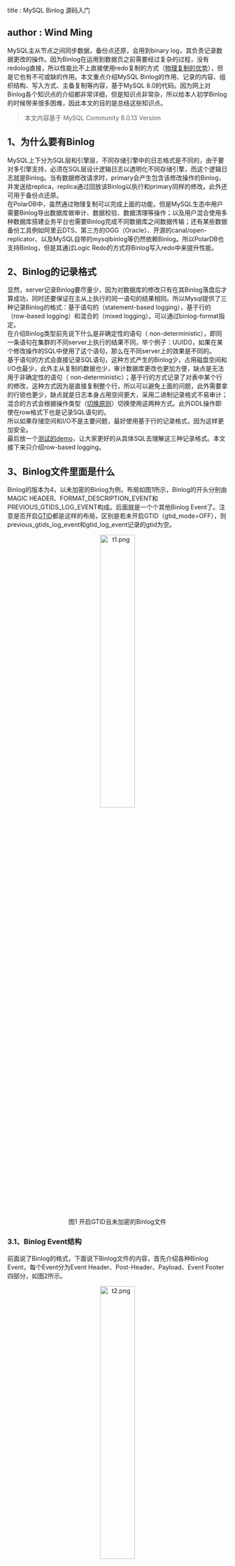 title : MySQL Binlog 源码入门

author : Wind Ming
---

MySQL主从节点之间同步数据，备份点还原，会用到binary log，其负责记录数据更改的操作。因为Binlog在运用到数据页之前需要经过复杂的过程，没有redolog直接，所以性能比不上直接使用redo复制的方式（[物理复制的优势](https://www.bookstack.cn/read/aliyun-rds-core/30b78cf21d82e781.md)），但是它也有不可或缺的作用。本文重点介绍MySQL Binlog的作用、记录的内容、组织结构、写入方式、主备复制等内容，基于MySQL 8.0的代码。因为网上对Binlog各个知识点的介绍都非常详细，但是知识点非常杂，所以给本人初学Binlog的时候带来很多困难，因此本文的目的是总结这些知识点。

> 本文内容基于 MySQL Community 8.0.13 Version

<a name="Js6QQ"></a>

## 1、为什么要有Binlog

MySQL上下分为SQL层和引擎层，不同存储引擎中的日志格式是不同的，由于要对多引擎支持，必须在SQL层设计逻辑日志以透明化不同存储引擎，而这个逻辑日志就是Binlog。当有数据修改请求时，primary会产生包含该修改操作的Binlog，并发送给replica，replica通过回放该Binlog以执行和primary同样的修改。此外还可用于备份点还原。<br />在PolarDB中，虽然通过物理复制可以完成上面的功能，但是MySQL生态中用户需要Binlog导出数据库做审计、数据校验、数据清理等操作；以及用户混合使用多种数据库搭建业务平台也需要Binlog完成不同数据库之间数据传输；还有某些数据备份工具例如阿里云DTS、第三方的OGG（Oracle）、开源的canal/open-replicator、以及MySQL自带的mysqlbinlog等仍然依赖Binlog。所以PolarDB也支持Binlog，但是其通过Logic Redo的方式将Binlog写入redo中来提升性能。

<a name="GnCmG"></a>

## 2、Binlog的记录格式

显然，server记录Binlog要尽量少，因为对数据库的修改只有在其Binlog落盘后才算成功，同时还要保证在主从上执行的同一语句的结果相同。所以Mysql提供了三种记录Binlog的格式：基于语句的（statement-based logging），基于行的（row-based logging）和混合的（mixed logging）。可以通过binlog-format指定。<br />在介绍Binlog类型前先说下什么是非确定性的语句（ non-deterministic），即同一条语句在集群的不同server上执行的结果不同，举个例子：UUID()，如果在某个修改操作的SQL中使用了这个语句，那么在不同server上的效果是不同的。<br />基于语句的方式会直接记录SQL语句，这种方式产生的Binlog少，占用磁盘空间和I/O也最少，此外主从复制的数据也少，审计数据库更改也更加方便，缺点是无法用于非确定性的语句（ non-deterministic）；基于行的方式记录了对表中某个行的修改，这种方式因为是直接复制整个行，所以可以避免上面的问题，此外需要拿的行锁也更少，缺点就是日志本身占用空间更大，采用二进制记录格式不易审计；混合的方式会根据操作类型（[切换原则](https://dev.mysql.com/doc/refman/5.7/en/binary-log-mixed.html)）切换使用这两种方式。此外DDL操作即使在row格式下也是记录SQL语句的。<br />所以如果存储空间和I/O不是主要问题，最好使用基于行的记录格式，因为这样更加安全。<br />最后放一个[测试的demo](https://cloud.tencent.com/developer/article/1533697)，让大家更好的从具体SQL去理解这三种记录格式。本文接下来只介绍row-based logging。
<a name="Ui1zK"></a>

## 3、Binlog文件里面是什么

Binlog的版本为4，以未加密的Binlog为例，布局如图1所示，Binlog的开头分别由MAGIC HEADER、FORMAT_DESCRIPTION_EVENT和PREVIOUS_GTIDS_LOG_EVENT构成。后面就是一个个其他Binlog Event了。注意是否开启[GTID](https://dev.mysql.com/doc/refman/5.6/en/replication-gtids-concepts.html)都是这样的布局，区别是若未开启GTID（gtid_mode=OFF），则previous_gtids_log_event和gtid_log_event记录的gtid为空。

<center><img alt="t1.png" src="https://windming-hub.github.io/images/2023-4-5-MySQL-Binlog/t1.png" width="40%"></center>
<center>图1 开启GTID且未加密的Binlog文件</center>

<a name="pHj16"></a>

### 3.1、Binlog Event结构

前面说了Binlog的格式，下面说下Binlog文件的内容，首先介绍各种Binlog Event，每个Event分为Event Header、Post-Header、Payload、Event Footer四部分，如图2所示。<br />

<center><img alt="t2.png" src="https://windming-hub.github.io/images/2023-4-5-MySQL-Binlog/t2.png" width="40%" height="40%"></center>
<center>图2 单个Binlog Event结构</center>

<br />Event Header 内容类型一样，占用19bytes，对应类，内容如图3，图4所示：<br />

<center><img alt="t3.png" src="https://windming-hub.github.io/images/2023-4-5-MySQL-Binlog/t3.png" width="40%" height="40%"></center>
<center>图3 Event Header 内存结构</center>

<br />

<center><img alt="t4.png" src="https://windming-hub.github.io/images/2023-4-5-MySQL-Binlog/t4.png" width="70%" height="70%"></center>
<center>图4 Event Header 各个字段含义</center>

<br />
Event Footer记录计算event checksum的算法信息，这个信息也记录在FDE：FORMAT_DESCRIPTION_EVENT中，同一Binlog文件中的该信息一样，对应Log_event_footer类。Post-Header、Payload分别是每个Event 类型的Header和内容实体，不同Event种类不同。下面介绍几个典型event_type。

<a name="LRunW"></a>

### 3.2、Binlog Event类型

- FORMAT_DESCRIPTION_EVENT

该event写在Binlog文件开始4字节的位置，紧挨着magic。用于描述binlog的layout和解码Binlog Event。该类型中Post-Header、Payload指的是同样的内容。记录了Binlog Version、Mysql Server Version和Create Timestamp信息。

- PREVIOUS_GTIDS_LOG_EVENT

GTID在后面介绍，这里只用知道这个Event中涵盖了该Binlog之前所有Binlog文件中（包括已经被删除的）事务的GTID，也就是说记录了所有被执行的事务的GTID。为什么说是被执行了的？因为在Binlog rotate出新的文件前，旧文件的事务会被提交或者回滚，保留下来的一定被提交了。

- GTID_LOG_EVENT

GTID唯一的对应一个事务。因为Binlog是逻辑层日志，本身不幂等，所以为了防止一个事务被多次执行，每个事务都需要有一个全局的事务标识——Global Transaction IDentifier（GTID）。GTID由全局事务标识的UUID和递增的Group number组成。该Event中还记录了事务在不同server上的提交时间，更详细的可以查看[MySQL GTID EVENT](https://dev.mysql.com/doc/dev/mysql-server/latest/classbinary__log_1_1Gtid__event.html)。

- QUERY_EVENT

基于statement格式的对数据修改操作都是以这种Binlog类型记录，此外，DDL也是以这种类型记录的。这里不详细展开了，详见官方文档。

- WRITE_ROWS_EVENT、UPDATE_ROWS_EVENT、DELETE_ROWS_EVENT

Row记录格式下，对表的修改会产生这些类型的Binlog。

- XID_EVENT

在XA事务commit时记录，标识事务的结尾，其中XID是事务号，由一个8位无符号整型表示。在recover时会根据它判断Binlog所记录的XA事务是否完整，注意XID和GTID所描述的不同，XID是对上层应用而言的事务号，关系到事务能否原子的执行；GTID为保证集群内的一致性，关系到事务能否在集群中的所有server上有且只有一次执行。
<a name="ddQdf"></a>

### 3.3、小结

介绍完Event类型后，很容易理解在基于Row格式记录的Binlog中，Event往往以图5这两种形式组合排布，图5（左）中的QUERY_EVENT记录的内容是执行的具体SQL，图5右中的QUERY_EVENT记录的是BEGIN，标识事务的开启。在下一节中，我会结合Binlog文件内容介绍Binlog是如何高效，安全的写入磁盘的，以及如何与物理层日志之间保持一致性。

<br /><center><img alt="t5_1.png" src="https://windming-hub.github.io/images/2023-4-5-MySQL-Binlog/t5_1.png" width="30%" height="30%">
<img alt="t5_2.png" src="https://windming-hub.github.io/images/2023-4-5-MySQL-Binlog/t5_2.png" width="30%" height="30%"></center>

<center>图5  DDL（左）/DML（右） Binlog事务</center>

<a name="FkgI5"></a>

## 4、Binlog是如何写入的

由于MySQL的SQL和引擎层的双日志体系，Binlog写入需要解决多个引擎之间事务执行的一致性问题。此外，由于从日志产生到落盘是数据库写入的关键路径，所以写入的效率也是需要关注的。下面我就从这两个方面来介绍Binlog的写入过程。
<a name="cT8No"></a>

### 4.1、分布式事务模型——XA

XA源于[Distributed Transaction Processing: The XA Specification](https://pubs.opengroup.org/onlinepubs/009680699/toc.pdf)，这篇文章定义了分布式事务处理模型，其中定义了事务管理器（充当协调者），负责为事务分配标识符，监视它们在不同参与者上执行的进度，并负责事务完成和故障恢复。 还定义了资源管理器，充当参与者，受协调者管理。此外还有应用程序，充当事务的发起者。
<a name="EweN0"></a>

#### 4.1.1 MySQL中的XA类型以及协调者选择

在MySQL中，如果事务的参与者是各个实例节点，那么是外部XA，由上层程序担当协调者，上层程序可以通过XA start，XA prepre，XA end，和XA commit的命令管理事务的执行。如果事务的参与者只在单实例节点内部，那么称为内部XA，例如参与者是Binlog和innodb。对于内部XA的协调者，如果开启Binlog，则Binlog为协调者，显然选择Binlog作为协调者是最合适的，因为Binlog位于引擎层之上且还负责主备之间数据的同步。如果不开Binlog，且只有innodb一个成员，那就不需要XA了。但是如果没有Binlog且在引擎层有多个参与者，那么MySQL会使用TC_LOG_MMAP作为协调者。XA采用两阶段提交协议保证分布式事务的一致性。两阶段提交分为prepare和commit两个阶段，协议的内容参考[分布式事务两阶段提交](https://help.aliyun.com/document_detail/132896.html)，<br />在Prepare阶段前，进入函数ha_commit_trans。这里有个参数all。'all为false' 表示这是用户发出的显式提交，'all为true'表示是 DDL 发出的隐式提交。某些DDL在执行完成后会隐式提交，也就是无需用户调用commit等结束语句而自发提交，这就意味着一条DDL是一个单独的事务，用户无法回滚它，详见[Statements That Cause an Implicit Commit](https://dev.mysql.com/doc/refman/8.0/en/implicit-commit.html)。如果打开了autocommit，DML也会自发提交，详见[autocommit](https://dev.mysql.com/doc/refman/5.6/en/innodb-autocommit-commit-rollback.html)。所以XA事务有很多种情况（内部、外部、是否开Binlog、是否为DDL等），接下来主要介绍开启row_based格式的Binlog，开启GTID，存储引擎只有innodb的内部XA执行过程。以DDL和DML语句为例，整个过程如图6所示。<br />

<center><img alt="t6.png" src="https://windming-hub.github.io/images/2023-4-5-MySQL-Binlog/t6.png"></center>
<center>图6 由Binlog担任协调者的XA事务处理过程</center>

<a name="xK6TZ"></a>

#### 4.1.2 Prepare阶段

prepare阶段分为binlog的prepare和innodb的prepare。进入binlog和innodb prepae前会设置durability_property = HA_IGNORE_DURABILITY, 表示在innodb prepare和finish_commit()时，不刷redo log到磁盘。

- Binlog Prepare

入口：binlog_prepare<br />对于all为false的事务，会更新该事务的last_commited为此时most recently commited事务的sequence_number，sequence_number是Binlog提交的逻辑时间戳，可用于在slave节点上[并行执行Binlog事务](https://keithlan.github.io/2018/07/31/mysql_mts_detail/)，生成和自增策略参考[Binlog事务依赖策略](https://dev.mysql.com/doc/refman/8.0/en/replication-options-binary-log.html#sysvar_binlog_transaction_dependency_tracking)。

- Innodb Prepare

入口：innobase_xa_prepare<br />初始化Innodb事务，将事务的状态由TRX_STATE_ACTIVE设置为TRX_STATE_PREPARED，标志事务进入prepare阶段，在undo log page中写入TRX_UNDO_PREPARED状态，若有xid则会在undo中也记录xid信息。

<a name="QZrib"></a>

#### 4.1.3 Commit阶段

Commit成功意味着在当前事务中所做的更改是永久性的，并且对其他session可见。Commit阶段分为Binlog的Commit和Innodb的Commit。

- Binlog Commit

入口：binlog_commit<br />在Commit之前，Binlog已经写入到局部Binlog（见4.2.2），Commit时只需在结尾写入Binlog事务结尾的标识，例如XID_EVENT，在recover的时候据此判断事务的完整性。因为每条DDL都会implicit提交，所以一个DDL事务只会记录一条QUERY EVENT，所以结尾不需要记录XID_EVENT就可判断DDL事务是否完整。<br />随后开始提交Binlog，也就是将各个thd的Binlog事务写到Binlog文件中，Binlog文件中事务之间要彼此独立的顺序排列，不会交错，因为交错的事务难以被slave apply。然而一个一个写binlog并落盘显然效率极低，为了提高效率，MySQL采用Group Commit的方式。整体过程在网上有很多讲解，本文主要从代码层面讲解具体的几个关键函数，关于Group Commit的实现方法本文不介绍了。Group Commit分为三个阶段flush、sync、commit。在flush阶段将redo log持久化，将Binlog 写到文件系统的page cache中。在sync阶段将Binlog刷盘。下面具体介绍（序号对应图中的序号）：
<br />

6. ending_trans()函数判断是否对本次事务进行提交，有四种情况，用户发起的一条DDL语句会分别执行显式（explicit）和隐式（implicit）的提交，若为显式，则事务不提交；若为隐式才真正提交，对DDL而言，其会在执行时将autocommit置为0，所以autocommit对DDL不生效，因为不论autocommit是否开启，DDL都会由server自发做提交（implicit commit）。若为DML，则若autocommit为1，自动提交，autocommit为0，则由用户手动提交。若为Begin语句，不论autocommit是否开启，都不提交。
7. 对于需要提交的事务，如果是DML，会在trx_cache结尾append一个Xid_log_event。随后进入ordered_commit。
8. 进入flush阶段，change_stage将线程入队。然后由leader执行process_flush_stage_queue，这里先刷innobase层的日志，也就是刷redo(innobase_flush_logs)，如果innodb_flush_log_at_trx_commit为1，则这里将redo落盘。
9. assign_automatic_gtids_to_flush_group为每个thd生成GTID。
10. flush_thread_caches，首先将上一步生成的GTID写到全局Binlog中，然后将局部binlog刷到全局Binlog，此时数据还在IO_CACHE结构中。thd的binlog_cache_mngr管理两种局部Binlog event缓存：stmt_cache和trx_cache，前者记录非事务性Binlog，后者记录事务型Binlog。XA事务中只有trx_cache有数据。所有局部Binlog flush完后判断是否需要rotate，若需要，将在ordered_commit最后完成。
11. flush_cache_to_file将IO_CACHE中Binlog write到文件。
12.  进入sync阶段，sync_period用于控制sync的周期，比如经过几次flush后做一次sync。sync_binlog_file将Binlog落盘。由配置参数sync_binlog控制。
13. 如果sync_period为1，则sync_binlog_file完更新atomic_binlog_end_pos，这个参数标识binlog结尾。如果sync_period不为1，则flush完就更新atomic_binlog_end_pos。
14. 进入commit阶段，该阶段主要执行finish_commit，如果opt_binlog_order_commits==false，那么事务就不按照之前的顺序，各自进行提交(finish_commit)，这种情况下不能保证innodb commit顺序和binlog写入顺序一致，这不会影响到数据一致性，在高并发场景下还能提升一定的吞吐量。但可能影响到物理备份的数据一致性，例如xtrabackup（而不是基于其上的innobackup脚本）依赖于事务页上记录的binlog的end位点（flush_thread_caches会更新），如果位点发生乱序，就会导致备份的数据不一致。
15. 执行finish_commit， update_max_committed更新最大commit事务的序号。
16. 分别执行Binlog和innodb的commit。Binlog Commit在前面已经完成了，所以这里什么也不做。实际只有Innodb的Commit。
17. dec_prep_xids: 清除 m_atomic_prep_xids，rotate Binlog时通过它判断当前Binlog是否有正在提交的事务。
18. 将commit事务的GTID加入executed_gtids。
19. 在第10步判断的，如果Binlog文件大小超过了max_binlog_size，则会rotate新的Binlog。

- Innodb Commit

入口：innobase_commit<br />将undo头的状态修改为TRX_UNDO_CACHED或TRX_UNDO_TO_FREE或TRX_UNDO_TO_PURGE (undo相关知识参阅[之前的月报](http://mysql.taobao.org/monthly/2015/04/01/))；并释放事务锁，清理读写事务链表、readview等一系列操作。每个事务在commit阶段也会去更新事务页的binlog位点。然后根据该session已执行的GTID去更新全局GTID SET。在8.0.17版本会将GTID持久化到undo日志中（[原因](https://zhuanlan.zhihu.com/p/141403577)）。

<a name="rsMrD"></a>

### 4.2、写入效率

本节介绍Binlog写入之前，先介绍IO_CACHE结构，该结构贯穿了任何与Binlog相关文件（index文件，purge_index_file, crash_safe_index_file等）的读写过程，随后介绍XA过程中局部的Binlog和全局的Binlog。最后介绍仍然存在的性能瓶颈和解决方案。
<a name="cDIyW"></a>

#### 4.2.1 IO_CACHE

文件系统虽然向上呈现一段连续的空间，但是其内部以页的形式管理，页的大小通常为4K，满足4K对齐的读写对文件系统的性能会有很大的提高。而IO_CACHE的作用就是充当一层缓存，将连续的数据写入进行4K对齐后写入文件系统。<br />知道了IO_CACHE的作用后，来看看其Binlog是如何利用它的。Binlog文件初始化的过程如下：

```cpp
class IO_CACHE_ostream {
    bool IO_CACHE_ostream::open() {
        file = mysql_file_open(log_file_key, file_name, O_CREAT | O_WRONLY, MYF(MY_WME));
        init_io_cache(&m_io_cache, file, cache_size, WRITE_CACHE, 0, 0, flags);
    }
    IO_CACHE m_io_cache;
}

init_io_cache
|
---->init_io_cache_ext(){
    info->file = file;
    info->buffer = (uchar *)my_malloc(key_memory_IO_CACHE, buffer_block, flags);
    init_functions(info);
}

```

可以看出MySQL在打开Binlog文件后将文件描述符交给IO_CACHE结构管理，IO_CACHE初始化过程中，会申请一个缓冲，默认大小是8K，随后计算读写缓冲区的位点以便对齐写入，还定义了对IO_CACHE的读写函数。IO_CACHE详见[IO_CACHE源码解析](https://www.bookstack.cn/read/aliyun-rds-core/c6c31b03cde784a5.md)。如图7所示，IO_CACHE会对齐PageCache进行写入，满足对齐条件后就会刷到Page Cache中，之后sync到Binlog文件。<br />

<center><img alt="t7.png" src="https://windming-hub.github.io/images/2023-4-5-MySQL-Binlog/t7.png" width="60%" height="60%"></center>
<center>图7 数据写IO_CACHE的过程</center>

<a name="iTgfK"></a>

#### 4.2.2 局部Binlog和全局Binlog

Binlog中的事务是顺序独立的，不能交错，原因是交错的Binlog事务无法被slave重放。但是多个客户端连接MySQL，并对其并发写入的场景经常出现。为了解决高并发过程中顺序写入的问题，MySQL为每个连接都配置了一个局部的Binlog文件，各个连接产生的Binlog会事先写到各个局部Binlog中，等到group commit时再将各个局部Binlog合并到全局Binlog文件中。

- 局部Binlog

局部Binlog通过Binlog_cache_storage结构管理，实际上也是对IO_CACHE结构的包裹，可以通过binlog_cache_size来控制它的大小，如果事务的binlog日志大小超出了binlog_cache_size的定义的大小，多出来的部分会存在临时文件中，但是事务总大小不能超过max_binlog_cache_size。上面我们说到IO_CACHE在初始化的时候会关联一个磁盘文件，这里也不例外，但是这里特殊在是临时文件，通过下面这个函数创建。

```cpp
bool real_open_cached_file(IO_CACHE *cache) {
  if ((cache->file = mysql_file_create_temp(
           cache->file_key, name_buff, cache->dir, cache->prefix,
           (O_RDWR | O_TRUNC), MYF(MY_WME))) >= 0) {
    error = 0;
    /*
      Remove an open tempfile so that it doesn't survive
      if we crash.
    */
    (void)my_delete(name_buff, MYF(MY_WME));
  }
}
```

该文件以“ML”为前缀，如果创建成功，则会被立刻删除，但是由于文件的描述符并没有被释放，所以该文件依然能被读写，当程序crash后，该文件会被真正的删除。由于其中保留的数据未提交，所以重启后无需恢复，其实删除就是最好的恢复。

- 全局Binlog

全局Binlog是当前打开的Binlog，在MySQL启动时构造在m_binlog_file变量中，管理Binlog写入流。其底层依然是通过IO_CACHE管理文件写入的。

- group commit

在SQL执行的过程中，Binlog会伴随着产生并写入到局部Binlog中，在xa事务提交时，局部Binlog中的事务会被顺序拷贝到全局Binlog中。关于Group Commit可以参考4.1.3和[MySQL组提交](https://developer.aliyun.com/article/617776)，图8展示了Binlog Event写入局部Binlog，并在提交时由局部Binlog拷贝至全局Binlog的过程。

```cpp
/*将局部Binlog拷贝到全局Binlog*/
bool MYSQL_BIN_LOG::do_write_cache(Binlog_cache_storage *cache,
                                   Binlog_event_writer *writer) {
    cache->copy_to(writer, &error)
}
```

<center><img alt="t8.png" src="https://windming-hub.github.io/images/2023-4-5-MySQL-Binlog/t8.png" width="60%" height="60%"></center>
<center>图8 Binlog Event写入局部Binlog和全局Binlog</center><br />

<a name="PHaf2"></a>

#### 4.2.3 性能问题

开启Binlog后的性能一直被诟病，对于AWS Aurora在开启Binlog后，通常有50%到60%的性能损耗；对于PolarDB也差不多是这个数值；Oracle则不写入Binlog，而是通过物理redo日志去生成Binlog。即使Binlog会带来如此严重的性能问题，但它仍然在业务中不可或缺的。所以数据库厂商采取了一些方法去解决这些问题。本节将介绍PolarDB和Aurora是如何提升Binlog性能的。

- PolarDB

考虑到在Group Commit的过程中，在flush阶段redo会被sync到磁盘，在sync阶段Binlog会被sync到磁盘，这两个过程是串行的，两次对云盘的写入会造成很大的性能损耗，所以PolarDB采用logic redo的方法，将Binlog数据记录到redo日志中，在sync阶段，将redo和Binlog一起刷盘。关于Logic的详细介绍，可以移步[Logic redo](https://www.bookstack.cn/read/aliyun-rds-core/6250fee9592d8cff.md)。

- Aurora

Aurora面临的问题一样，瓶颈依然在全局Binlog sync到磁盘的时候。但是它的切入点和PolarDB不同，它的做法是enhance Binlog：将全局Binlog的sync过程打散到SQL执行的过程中，将局部Binlog下推到存储节点，这样在SQL执行过程中，Binlog就向存储节点写入，等到最后提交时，只需要存储节点对这些局部Binlog进行合并即可。详见[AWS re:Invent2022 Aurora 发布了啥](https://zhuanlan.zhihu.com/p/590576660)

<a name="d1skW"></a>

## 5、Binlog Recover

说完了Binlog写入过程，很容易想到如果写入过程中程序崩溃了怎么办，所以下面将介绍Binlog的Recover过程。Recover是基于xa过程的，本质上是根据已经落盘的Binlog决定如何处理未提交的事务。因为rotate新的Binlog时会recover老的Binlog中所有事务，因此在Binlog启动时，只需对最新的Binlog文件执行Recover即可，对于某个事务而言，如果它记录的Binlog是完整的（关于完整的Binlog事务参考第三章小结部分），说明它可以提交，反之，如果缺失任意一条Event都是不完整的Binlog，不完整的Binlog会被删除，与之关联的事务（binlog事务，innodb的事务）都会回滚。

- XID

在前面介绍Binlog事务和XA过程的时候，可知每个Binlog事务都有个对应XID，对于非DDL Binlog事务，XID会以XID_EVENT的类型在事务提交时写到事务结尾；对于DDL事务，XID包含在DDL所在的QUERY_EVENT里。这个XID其实是xa事务的id，唯一标识每个xa事务。在xa过程的Innodb prepare时，会设置事务的状态为prepare，并记录在undo page中。这样Binlog recover时候根据xid能去Innodb层找哪些事务是prepare状态的，对这些事务提交或回滚。

- recover

入口：int MYSQL_BIN_LOG::open_binlog<br />打开index 文件中最后一个 binlog，若该文件没有正常关闭（LOG_EVENT_BINLOG_IN_USE_F 置位），则recover它。从头开始，挨个扫描每个Binlog Event，只要发现某个Binlog事务不完整，那么该Binlog和其后面的Binlog都会被truncate。前面完整的Binlog的事务依据它们的xid去innodb层提交，其他事务进行回滚。原因是事务的binlog已经完整落盘，所以redolog也落盘了，该事务是可提交的。至此Binlog的recover完成，但是为了体现Binlog是参与者，之后会调用空函数binlog_dummy_recover()，该函数为空，因而后续的也不会调用commit和rollback函数。实际只进行innodb的recover。<br />innodb的recover函数为innobase_xa_recover()，函数的主要目的是找到innobase层所有prepare状态的事务，这些事务的XID与前面Binlog找到的XID进行比对，从而决定哪些需要回滚innobase_rollback_by_xid，哪些需要提交innobase_commit_by_xid。提交和回滚可参考[innodb事务系统](https://www.bookstack.cn/read/aliyun-rds-core/492795057e65a78e.md)。<br />最后，Binlog会truncate到保留最后一个完整的事务，清除LOG_EVENT_BINLOG_IN_USE_F，表示binlog文件正常关闭，并rotate出一个新的Binlog进行写入。<br />recover讲完，primary上的Binlog基本讲完了，下面将介绍Binlog是如何完成数据同步的——Binlog复制。

<a name="nx62p"></a>

## 6、Binlog复制

首先需要建立连接，MySQL将对应的连接称为channel，slave节点通过change master指令可以与master建立一个channel并对其命名，change master指令可以指定复制开始文件和位点。随后由slave发起start slave开启复制，slave可以为所有channel都开启复制（start slave）,也可以只为特定的channel开启复制（start slave for channel 'channel_1'），开启复制是通过建立复制Binlog的IO线程和对其回放的SQL线程，本文不讨论SQL线程。下面来看看连接建立与复制过程，如图9所示。<br />

<center><img alt="t9.png" src="https://windming-hub.github.io/images/2023-4-5-MySQL-Binlog/t9.png" width="80%" height="80%"></center>
<center>图9 连接建立与复制过程</center>

<br />（1）这里根据设置的thread_mask会启动相应的线程：handle_slave_io或handle_slave_sql线程。这里介绍handle_slave_io线程。handle_slave_sql是slave回放binlog的线程，执行完线程启动后，在handle_slave_io线程初始化完并被加到thd_manager后，客户端就能收到该指令执行的响应了。连接master的操作在后续执行。<br />（2）slave通过safe_connect->connect_to_master与master建立连接。<br />（3）slave向master发送COM_REGISTER_SLAVE指令，在master端register_slave，检查slave的权限，将其serverid、host、user、passwd等信息放在slave_list结构中。<br />（4）slave发起dump请求，command是COM_BINLOG_DUMP，若开启gtid和auto_position([GTID Auto-Positioning](https://dev.mysql.com/doc/refman/5.7/en/replication-gtids-auto-positioning.html))，通过设置gtid_mode=ON和在change master时指定MASTER_AUTO_POSITION=1，则使用GTID复制，command是COM_BINLOG_DUMP_GTID，区别是后者会发送slave上的m_exclude_gtid（slave上已有的Binlog事务gtid集合），master只会复制不在该gtid集合中的Binlog事务。<br />（5）read_event调用mysql_binlog_fetch读取从master发来的packet，阻塞等待。<br />（6）master响应request_dump()发起的COM_BINLOG_DUMP(_GTID)请求，如图10所示。

   - 首先初始化Binlog sender，如果slave未指定复制起始位点（change master指令可指定位点，还有是位点会保存在master.info文件，由slave启动时读取。），则在sender init时初始化位点为index文件中第一个binlog文件的第一个event位置（pos=4）。
   - 然后打开Binlog文件send_binlog，在该函数中：1）函数get_binlog_end_pos会判断当前正在复制的Binlog文件是否和全局Binlog文件相同，如果不同说明该文件不是最后一个Binlog，复制完该文件后需要rotate到下一个继续复制。如果相同，则复制完后会等待该Binlog文件中新的写入（end_pos更新）。2）函数send_events()一次读一个完整的event并发送，如果开启GTID和auto_position，则不发送gtid包含在m_exclude_gtid中的事务。如果没有event发送，则会等待超时并发送heartbeat event，heatbeat还可用于告知slave：master复制位点；

<center><img alt="t10.png" src="https://windming-hub.github.io/images/2023-4-5-MySQL-Binlog/t10.png" width="60%" height="60%"></center>
<center>图10 master响应com_binlog_dump</center>

<br />（7）来自master的Binlog会被存储到slave的relay log中，通常slave的Binlog被称为relay log。后续SQL线程会解析并应用relay log。

<a name="KXGu8"></a>

## 杂记——Binlog相关文件

<a name="k8DA3"></a>

### 1、Binlog文件

<br />

<center><img alt="t11.png" src="https://windming-hub.github.io/images/2023-4-5-MySQL-Binlog/t11.png" width="50%" height="50%"></center>
<center>图11 Binlog文件</center>

<br />
Binlog文件命名由log_bin_log或log-bin指定，这里假定为binlog，后面的例子中也一样，如图11所示，写入方式为顺序追加写。通过mysqlbinlog可以查看文件内容。
<a name="IRTXD"></a>

### 2、Index文件

每行都是Binlog文件名，而且该文件名包含了相对路径信息。如图12所示。<br /><br />

<center><img alt="t12.png" src="https://windming-hub.github.io/images/2023-4-5-MySQL-Binlog/t12.png" width="20%" height="20%"></center>
<center>图12 Binlog Index文件内容</center>

<a name="wlJEb"></a>

### 3、crash_safe_index_file

临时文件，内容为Binlog文件名。保证了修改index文件时，写入的Binlog文件名是原子的，图13是在index文件中写文件名的一个例子，可以很容易看出crash_safe_index_file的功能。该文件命名方式为：./binlog.index_crash_safe<br /><br />

<center><img alt="t13.png" src="https://windming-hub.github.io/images/2023-4-5-MySQL-Binlog/t13.png" width="60%" height="60%"></center>
<center>图13 在index文件中写文件名的过程</center><br />

<a name="hiyBL"></a>

### 4、purge_index_file

临时文件，内容为Binlog文件名。保证index内容和Binlog文件互相匹配。图14展示的是新建Binlog文件时需要在purge_index_file文件中写入一条新的文件名，在Binlog文件创建完成后将该Binlog文件名写入index文件，随后删除purge_index_file。由此可见该文件中记录的Binlog文件名都是在创建过程中并且还未来得及被记录在index文件的Binlog文件，所以每次打开index文件时，会检查并删除purge_index_file中记录的Binlog文件，避免index文件和Binlog文件不匹配。该文件的命名方式为：./binlog.~rec~<br /><br />

<center><img alt="t14.png" src="https://windming-hub.github.io/images/2023-4-5-MySQL-Binlog/t14.png" width="60%" height="60%"></center>

<center>图14 新建Binlog文件过程</center>

<br />

**笔者也在学习过程，如有任何问题欢迎评论和私信进行指正和讨论。**

<a name="yWLW5"></a>

## 其他参考资料

[1] [物理复制解读](https://www.bookstack.cn/read/aliyun-rds-core/30b78cf21d82e781.md)<br />[2] [MySQL Replication Events – Statement versus Row-Based Formats](https://dbadiaries.com/mysql-replication-events-statement-versus-row-based-formats)<br />[3] [Mysql Binlog Event](https://dev.mysql.com/doc/dev/mysql-server/latest/page_protocol_replication_binlog_event.html)<br />[4] [InnoDB 事务子系统介绍](http://mysql.taobao.org/monthly/2015/12/01/)<br />